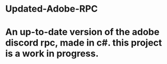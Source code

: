 # Updated-Adobe-RPC
# An up-to-date version of the adobe discord rpc, made in c#. this project is a work in progress.
